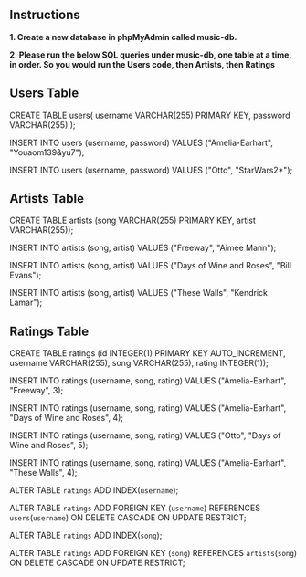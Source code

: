 ## Instructions

**1. Create a new database in phpMyAdmin called music-db.**

**2. Please run the below SQL queries under music-db, one table at a time, in order. So you would run the Users code, then Artists, then Ratings**

## Users Table

CREATE TABLE users(
    username VARCHAR(255) PRIMARY KEY,
    password VARCHAR(255)
);

INSERT INTO users (username, password)
	VALUES ("Amelia-Earhart", "Youaom139&yu7");
    
INSERT INTO users (username, password)
	VALUES ("Otto", "StarWars2*");

## Artists Table

CREATE TABLE artists (song VARCHAR(255) PRIMARY KEY,
                      artist VARCHAR(255));

INSERT INTO artists (song, artist)
    VALUES ("Freeway", "Aimee Mann");

INSERT INTO artists (song, artist)
    VALUES ("Days of Wine and Roses", "Bill Evans");

INSERT INTO artists (song, artist)
    VALUES ("These Walls", "Kendrick Lamar");

## Ratings Table

CREATE TABLE ratings (id INTEGER(1) PRIMARY KEY AUTO_INCREMENT,
                      username VARCHAR(255),
                      song VARCHAR(255),
                      rating INTEGER(1));


INSERT INTO ratings (username, song, rating)
	VALUES ("Amelia-Earhart", "Freeway", 3);
    
INSERT INTO ratings (username, song, rating)
	VALUES ("Amelia-Earhart", "Days of Wine and Roses", 4);
    
INSERT INTO ratings (username, song, rating)
	VALUES ("Otto", "Days of Wine and Roses", 5);
    
INSERT INTO ratings (username, song, rating)
	VALUES ("Amelia-Earhart", "These Walls", 4);

ALTER TABLE `ratings` ADD INDEX(`username`);

ALTER TABLE `ratings` ADD FOREIGN KEY (`username`) REFERENCES `users`(`username`) ON DELETE CASCADE ON UPDATE RESTRICT;

ALTER TABLE `ratings` ADD INDEX(`song`);

ALTER TABLE `ratings` ADD FOREIGN KEY (`song`) REFERENCES `artists`(`song`) ON DELETE CASCADE ON UPDATE RESTRICT;

